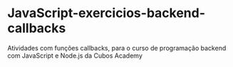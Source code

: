 # JavaScript-exercicios-backend-callbacks
Atividades com funções callbacks, para o curso de programação backend com JavaScript e Node.js da Cubos Academy
